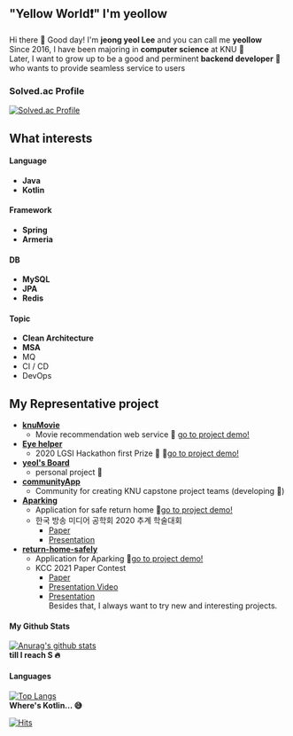 ## "Yellow World:heavy_exclamation_mark:" I'm yeollow 

 Hi  there 👋 Good day! I'm __jeong yeol Lee__ and you can call me __yeollow__ \
 Since 2016, I have been majoring in __computer science__ at KNU :school: \
 Later, I want to grow up to be a good and perminent __backend developer__  :necktie: \
 who wants to provide seamless service to users

### Solved.ac Profile
[![Solved.ac Profile](http://mazassumnida.wtf/api/v2/generate_badge?boj=ljy2784437)](https://solved.ac/ljy2784437/)

## What interests
#### Language
 - __Java__
 - __Kotlin__

#### Framework
 - __Spring__
 - __Armeria__

#### DB
 - __MySQL__
 - __JPA__
 - __Redis__

#### Topic
 - __Clean Architecture__
 - __MSA__
 - MQ
 - CI / CD
 - DevOps


## My Representative project
- __[knuMovie](https://github.com/nowwater/COMP322002_Team13)__
    - Movie recommendation web service 🎥 [go to project demo!](https://www.youtube.com/watch?v=x-SLwNHhMec)
- __[Eye helper](https://github.com/nowwater/LG_webos)__
    - 2020 LGSI Hackathon first Prize 🥇  🎥[go to project demo!](https://drive.google.com/file/d/1szk6dVCP_WPgkzpbxWdL7YE6PGuSubPi/view?usp=sharing)
- __[yeol's Board](https://github.com/yeollow/springStarter)__ 
    - personal project 👊
- __[communityApp](https://github.com/403-gallery-gongsung/community-app)__ 
    - Community for creating KNU capstone project teams (developing 🐎)
- __[Aparking](https://github.com/yeollow/Aparking)__ 
    - Application for safe return home 🎥[go to project demo!](https://www.youtube.com/watch?v=SaPCdYJUncc)
    - 한국 방송 미디어 공학회 2020 추계 학술대회
        -  [Paper](https://drive.google.com/file/d/1K55LrQ9thg1mbeG-_64DoR8qRYAmo_3M/view?usp=sharing)
        -  [Presentation](https://docs.google.com/presentation/d/1bVx6HW6nuso1Hq4Kqyy2LVloj2P2irDFlcSIgBusVsE/edit?usp=sharing)
- __[return-home-safely](https://github.com/yeollow/return-home-safely)__ 
    - Application for Aparking 🎥[go to project demo!](https://www.youtube.com/watch?v=RexLreyqmGI)
    - KCC 2021 Paper Contest 
        -  [Paper](https://drive.google.com/file/d/1kGwpzeS-SeVIcWlgfArjyh7ieknZCnO3/view?usp=sharing)
        -  [Presentation Video](https://drive.google.com/file/d/1-EcrthOQFCqrWs66XF6yXfszXJyxOynz/view?usp=sharing)
        -  [Presentation](https://docs.google.com/presentation/d/1-6gupTUr2MM8anWCLfVjoWRRKMQ4RMDqyfc4O2NBFIw/edit?usp=sharing)
\
Besides that, I always want to try new and interesting projects.

#### My Github Stats
[![Anurag's github stats](https://github-readme-stats.vercel.app/api?username=yeollow)](https://github.com/anuraghazra/github-readme-stats) \
__till I reach S :fire:__

#### Languages
[![Top Langs](https://github-readme-stats.vercel.app/api/top-langs/?username=yeollow&layout=compact)](https://github.com/anuraghazra/github-readme-stats) \
__Where's Kotlin... :sweat_smile:__

 
[![Hits](https://hits.seeyoufarm.com/api/count/incr/badge.svg?url=https%3A%2F%2Fgithub.com%2Fgon125%2Fhit-counter&count_bg=%2379C83D&title_bg=%23555555&icon=&icon_color=%23E7E7E7&title=hits&edge_flat=false)](https://hits.seeyoufarm.com)
